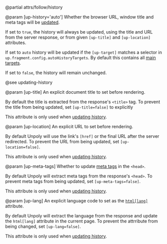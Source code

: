 @partial attrs/follow/history

@param [up-history='auto']
  Whether the browser URL, window title and meta tags will be [updated](/updating-history).

  If set to `true`, the history will always be updated, using the title and URL from
  the server response, or from given `[up-title]` and `[up-location]` attributes.

  If set to `auto` history will be updated if the `[up-target]` matches
  a selector in `up.fragment.config.autoHistoryTargets`. By default this contains all
  [main targets](/up-main).

  If set to `false`, the history will remain unchanged.

  @see updating-history

@param [up-title]
  An explicit document title to set before rendering.

  By default the title is extracted from the response's `<title>` tag.
  To prevent the title from being updated, set `[up-title=false]` to explicitly

  This attribute is only used when [updating history](#up-history).

@param [up-location]
  An explicit URL to set before rendering.

  By default Unpoly will use the link's `[href]` or the final URL after the server redirected.
  To prevent the URL from being updated, set `[up-location=false]`.

  This attribute is only used when [updating history](#up-history).

@param [up-meta-tags]
  Whether to update [meta tags](/up-meta) in the `<head>`.

  By default Unpoly will extract meta tags from the response's `<head>`.
  To prevent meta tags from being updated, set `[up-meta-tags=false]`.

  This attribute is only used when [updating history](#up-history).

@param [up-lang]
  An explicit language code to set as the [`html[lang]`](https://www.tpgi.com/using-the-html-lang-attribute/) attribute.

  By default Unpoly will extract the language from the response and update the `html[lang]`
  attribute in the current page.
  To prevent the attrribute from being changed, set `[up-lang=false]`.

  This attribute is only used when [updating history](#up-history).
